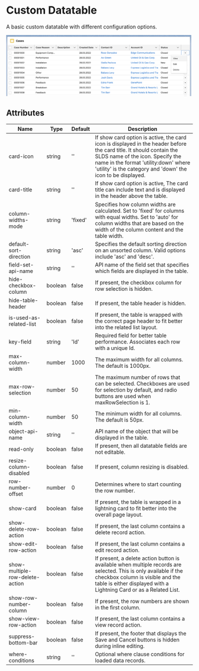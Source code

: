 # Custom Datatable

A basic custom datatable with different configuration options.

<img src="../../../../../images/custom-datatable.png" alt="custom-datatable" width="500"/>

## Attributes

| Name                            | Type    | Default | Description                                                                                                                                                                                                                                                    |
| ------------------------------- | ------- | ------- | -------------------------------------------------------------------------------------------------------------------------------------------------------------------------------------------------------------------------------------------------------------- |
| card-icon                       | string  | ''      | If show card option is active, the card icon is displayed in the header before the card title. It should contain the SLDS name of the icon. Specify the name in the format 'utility:down' where 'utility' is the category and 'down' the icon to be displayed. |
| card-title                      | string  | ''      | If show card option is active, The card title can include text and is displayed in the header above the table.                                                                                                                                                 |
| column-widths-mode              | string  | 'fixed' | Specifies how column widths are calculated. Set to 'fixed' for columns with equal widths. Set to 'auto' for column widths that are based on the width of the column content and the table width.                                                               |
| default-sort-direction          | string  | 'asc'   | Specifies the default sorting direction on an unsorted column. Valid options include 'asc' and 'desc'.                                                                                                                                                         |
| field-set-api-name              | string  | ''      | API name of the field set that specifies which fields are displayed in the table.                                                                                                                                                                              |
| hide-checkbox-column            | boolean | false   | If present, the checkbox column for row selection is hidden.                                                                                                                                                                                                   |
| hide-table-header               | boolean | false   | If present, the table header is hidden.                                                                                                                                                                                                                        |
| is-used-as-related-list         | boolean | false   | If present, the table is wrapped with the correct page header to fit better into the related list layout.                                                                                                                                                      |
| key-field                       | string  | 'Id'    | Required field for better table performance. Associates each row with a unique Id.                                                                                                                                                                             |
| max-column-width                | number  | 1000    | The maximum width for all columns. The default is 1000px.                                                                                                                                                                                                      |
| max-row-selection               | number  | 50      | The maximum number of rows that can be selected. Checkboxes are used for selection by default, and radio buttons are used when maxRowSelection is 1.                                                                                                           |
| min-column-width                | number  | 50      | The minimum width for all columns. The default is 50px.                                                                                                                                                                                                        |
| object-api-name                 | string  | ''      | API name of the object that will be displayed in the table.                                                                                                                                                                                                    |
| read-only                       | boolean | false   | If present, then all datatable fields are not editable.                                                                                                                                                                                                        |
| resize-column-disabled          | boolean | false   | If present, column resizing is disabled.                                                                                                                                                                                                                       |
| row-number-offset               | number  | 0       | Determines where to start counting the row number.                                                                                                                                                                                                             |
| show-card                       | boolean | false   | If present, the table is wrapped in a lightning card to fit better into the overall page layout.                                                                                                                                                               |
| show-delete-row-action          | boolean | false   | If present, the last column contains a delete record action.                                                                                                                                                                                                   |
| show-edit-row-action            | boolean | false   | If present, the last column contains a edit record action.                                                                                                                                                                                                     |
| show-multiple-row-delete-action | boolean | false   | If present, a delete action button is available when multiple records are selected. This is only available if the checkbox column is visible and the table is either displayed with a Lightning Card or as a Related List.                                     |
| show-row-number-column          | boolean | false   | If present, the row numbers are shown in the first column.                                                                                                                                                                                                     |
| show-view-row-action            | boolean | false   | If present, the last column contains a view record action.                                                                                                                                                                                                     |
| suppress-bottom-bar             | boolean | false   | If present, the footer that displays the Save and Cancel buttons is hidden during inline editing.                                                                                                                                                              |
| where-conditions                | string  | ''      | Optional where clause conditions for loaded data records.                                                                                                                                                                                                      |
